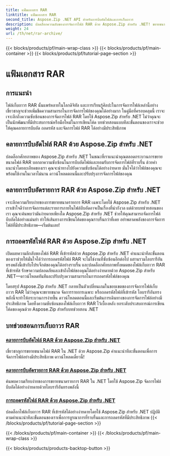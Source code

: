 ```yaml
---
title: แฟ้มเอกสาร RAR
linktitle: แฟ้มเอกสาร RAR
second_title: Aspose.Zip .NET API สำหรับการบีบอัดไฟล์และการเก็บถาวร
description: ปลดล็อกความลับของการจัดการไฟล์ RAR ด้วย Aspose.Zip สำหรับ .NET! ขยายขนาด ถอดรหัส และจัดการไฟล์บีบอัดได้อย่างง่ายดาย ดาวน์โหลดเดี๋ยวนี้เพื่อการจัดการไฟล์ที่มีประสิทธิภาพ
weight: 24
url: /th/net/rar-archive/
---
```


{{< blocks/products/pf/main-wrap-class >}}
{{< blocks/products/pf/main-container >}}
{{< blocks/products/pf/tutorial-page-section >}}

# แฟ้มเอกสาร RAR


## การแนะนำ

ไฟล์เก็บถาวร RAR นั้นแพร่หลายในโลกดิจิทัล และการเรียนรู้ศิลปะในการจัดการไฟล์เหล่านี้อย่างเชี่ยวชาญจะช่วยเพิ่มขีดความสามารถในการจัดการไฟล์ของคุณได้อย่างมาก ในคู่มือที่ครอบคลุมนี้ เราจะเจาะลึกถึงความซับซ้อนของการจัดการไฟล์ RAR โดยใช้ Aspose.Zip สำหรับ .NET ไม่ว่าคุณจะเป็นนักพัฒนาที่มีประสบการณ์หรือมือใหม่ในการเขียนโค้ด บทช่วยสอนแบบทีละขั้นตอนของเราจะช่วยให้คุณคลายการบีบอัด ถอดรหัส และจัดการไฟล์ RAR ได้อย่างมีประสิทธิภาพ

## คลายการบีบอัดไฟล์ RAR ด้วย Aspose.Zip สำหรับ .NET
ปลดล็อกศักยภาพของ Aspose.Zip สำหรับ .NET ในขณะที่เราแนะนำคุณตลอดกระบวนการขยายขนาดไฟล์ RAR บอกลาความซับซ้อนในการบีบอัดไฟล์และยอมรับการจัดการไฟล์ที่ราบรื่น ด้วยคำแนะนำโดยละเอียดของเรา คุณจะนำทางไปยังความซับซ้อนได้อย่างง่ายดาย มั่นใจได้ว่าไฟล์ของคุณจะพร้อมใช้งานในเวลาไม่นาน ดาวน์โหลดตอนนี้และปรับปรุงการจัดการไฟล์ของคุณ

## คลายการบีบอัดรายการ RAR ด้วย Aspose.Zip สำหรับ .NET
เจาะลึกความเรียบง่ายของการขยายขนาดรายการ RAR เฉพาะโดยใช้ Aspose.Zip สำหรับ .NET เราเข้าใจดีว่าการจัดการแต่ละรายการภายในไฟล์บีบอัดอาจเป็นเรื่องที่น่ากังวล แต่ด้วยบทช่วยสอนของเรา คุณจะค้นพบว่ามันง่ายดายเพียงใด Aspose.Zip สำหรับ .NET ช่วยให้คุณสามารถจัดการไฟล์บีบอัดได้อย่างแม่นยำ ทำให้เส้นทางการเขียนโค้ดของคุณราบรื่นกว่าที่เคย อย่าพลาดพลังของการจัดการไฟล์ที่มีประสิทธิภาพ—เริ่มต้นเลย!

## การถอดรหัสไฟล์ RAR ด้วย Aspose.Zip สำหรับ .NET
เปิดเผยความลึกลับของไฟล์ RAR ที่เข้ารหัสด้วย Aspose.Zip สำหรับ .NET คำแนะนำทีละขั้นตอนของเราช่วยให้มั่นใจได้ว่าการถอดรหัสไฟล์ RAR จะไม่ใช่งานที่ซับซ้อนอีกต่อไป ผสานรวมไลบรารีอันทรงพลังนี้เข้ากับโปรเจ็กต์ของคุณได้อย่างราบรื่น และปลดล็อกศักยภาพทั้งหมดของไฟล์เก็บถาวร RAR ที่เข้ารหัส รักษาความปลอดภัยและเข้าถึงไฟล์ของคุณได้อย่างง่ายดายด้วย Aspose.Zip สำหรับ .NET—ดาวน์โหลดทันทีและปรับปรุงความสามารถในการถอดรหัสไฟล์ของคุณ

โดยสรุป Aspose.Zip สำหรับ .NET กลายเป็นตัวเปลี่ยนเกมในขอบเขตของการจัดการไฟล์เก็บถาวร RAR ไม่ว่าคุณจะขยายขนาด จัดการรายการเฉพาะ หรือถอดรหัสไฟล์ที่เข้ารหัส ไลบรารีอันทรงพลังนี้จะทำให้กระบวนการง่ายขึ้น ดาวน์โหลดตอนนี้และเริ่มต้นการเดินทางของการจัดการไฟล์อย่างมีประสิทธิภาพ โดยทิ้งความซับซ้อนของไฟล์เก็บถาวร RAR ไว้เบื้องหลัง ยกระดับประสบการณ์การเขียนโค้ดของคุณด้วย Aspose.Zip สำหรับบทช่วยสอน .NET
## บทช่วยสอนการเก็บถาวร RAR
### [คลายการบีบอัดไฟล์ RAR ด้วย Aspose.Zip สำหรับ .NET](./decompress-rar-archive/)
เชี่ยวชาญการขยายขนาดไฟล์ RAR ใน .NET ด้วย Aspose.Zip คำแนะนำทีละขั้นตอนเพื่อการจัดการไฟล์อย่างมีประสิทธิภาพ ดาวน์โหลดเดี๋ยวนี้!
### [คลายการบีบอัดรายการ RAR ด้วย Aspose.Zip สำหรับ .NET](./decompress-rar-entry/)
ค้นพบความเรียบง่ายของการขยายขนาดรายการ RAR ใน .NET โดยใช้ Aspose.Zip จัดการไฟล์บีบอัดได้อย่างง่ายดายด้วยไลบรารีอันทรงพลังนี้
### [การถอดรหัสไฟล์ RAR ด้วย Aspose.Zip สำหรับ .NET](./decrypt-rar-archive/)
ปลดล็อกไฟล์เก็บถาวร RAR ที่เข้ารหัสได้อย่างง่ายดายโดยใช้ Aspose.Zip สำหรับ .NET ปฏิบัติตามคำแนะนำทีละขั้นตอนของเราเพื่อการบูรณาการที่ราบรื่นและการถอดรหัสที่มีประสิทธิภาพ
{{< /blocks/products/pf/tutorial-page-section >}}

{{< /blocks/products/pf/main-container >}}
{{< /blocks/products/pf/main-wrap-class >}}

{{< blocks/products/products-backtop-button >}}
